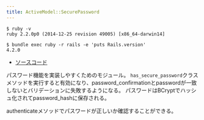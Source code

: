 ```yaml
---
title: ActiveModel::SecurePassword
---
```


```
$ ruby -v
ruby 2.2.0p0 (2014-12-25 revision 49005) [x86_64-darwin14]
```

```
$ bundle exec ruby -r rails -e 'puts Rails.version'
4.2.0
```

* [ソースコード](https://github.com/rails/rails/blob/v4.2.0/activemodel/lib/active_model/secure_password.rb)

パスワード機能を実装しやすくためのモジュール。
`has_secure_password`クラスメソッドを実行すると有効になり、password_confirmationとpasswordが一致しないとバリデーションに失敗するようになる。
パスワードはBCryptでハッシュ化されてpassword_hashに保存される。

authenticateメソッドでパスワードが正しいか確認することができる。
